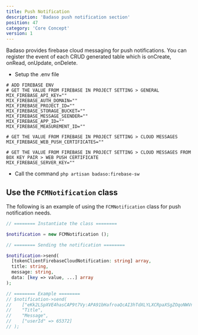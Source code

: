 ```yaml
---
title: Push Notification
description: 'Badaso push notification section'
position: 47
category: 'Core Concept'
version: 1
---
```


Badaso provides firebase cloud messaging for push notifications. You can register the event of each CRUD generated table which is onCreate, onRead, onUpdate, onDelete.

- Setup the .env file
```
# ADD FIREBASE ENV
# GET THE VALUE FROM FIREBASE IN PROJECT SETTING > GENERAL
MIX_FIREBASE_API_KEY=""
MIX_FIREBASE_AUTH_DOMAIN=""
MIX_FIREBASE_PROJECT_ID=""
MIX_FIREBASE_STORAGE_BUCKET=""
MIX_FIREBASE_MESSAGE_SEENDER=""
MIX_FIREBASE_APP_ID=""
MIX_FIREBASE_MEASUREMENT_ID=""

# GET THE VALUE FROM FIREBASE IN PROJECT SETTING > CLOUD MESSAGES 
MIX_FIREBASE_WEB_PUSH_CERTIFICATES=""

# GET THE VALUE FROM FIREBASE IN PROJECT SETTING > CLOUD MESSAGES FROM BOX KEY PAIR > WEB PUSH CERTIFICATE
MIX_FIREBASE_SERVER_KEY=""
```

- Call the command `php artisan badaso:firebase-sw`

## Use the `FCMNotification` class

The following is an example of using the `FCMNotification` class for push notification needs.

```php
// ======== Instantiate the class ========

$notification = new FCMNotification ();

// ======== Sending the notification ========

$notification->send(
  [tokenClientFirebaseCloudNotification: string] array, 
  title: string, 
  message: string, 
  data: [key => value, ...] array
);

// ======== Example ========
// $notification->send(
//    ["eKk2LSpXVE4hasCAP9t7Vy:APA91bHafroaQcAI3hTdXLYLXCRpaXSgZOqoNWVnNxMut8LlLJJ-LQJVjok2fONRV7c_J_JtymY7Q13F5d0SLxycRCTbv8539uuez2S1aka8yAXHBGg_Kd2xmjwEKTtR3D41cyZc3iSj"], 
//    "Title", 
//    "Message", 
//    ["userId" => 65372]
// );
```